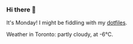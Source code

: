 ### Hi there :wave:

It's Monday! I might be fiddling with my [dotfiles](https://github.com/bewuethr/dotfiles).

Weather in Toronto: partly cloudy, at -6°C.
